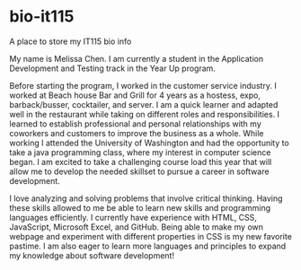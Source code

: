 # bio-it115
A place to store my IT115 bio info

My name is Melissa Chen. I am currently a student in the Application Development and Testing track in the Year Up program. 

Before starting the program, I worked in the customer service industry. I worked at Beach house Bar and Grill for 4 years as a hostess, expo, barback/busser, cocktailer, and server. I am a quick learner and adapted well in the restaurant while taking on different roles and responsibilities. I learned to establish professional and personal relationships with my coworkers and customers to improve the business as a whole. While working I attended the University of Washington and had the opportunity to take a java programming class, where my interest in computer science began. I am excited to take a challenging course load this year that will allow me to develop the needed skillset to pursue a career in software development.

I love analyzing and solving problems that involve critical thinking. Having these skills allowed to me be able to learn new skills and programming languages efficiently. I currently have experience with HTML, CSS, JavaScript, Microsoft Excel, and GitHub. Being able to make my own webpage and experiment with different properties in CSS is my new favorite pastime. I am also eager to learn more languages and principles to expand my knowledge about software development!
